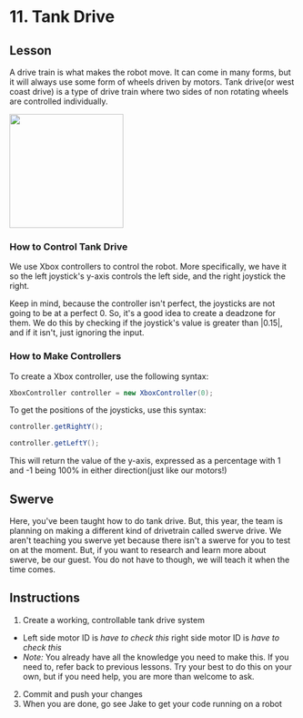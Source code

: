 # 11. Tank Drive

## Lesson 

A drive train is what makes the robot move. It can come in many forms, but it will always use some form of wheels driven by motors. Tank drive(or west coast drive) is a type of drive train where two sides of non rotating wheels are controlled individually. 

<img src ="https://docs.wpilib.org/en/stable/_images/am-14u4-6in-mecanum-upgrade.png" height ="200">

### How to Control Tank Drive 

We use Xbox controllers to control the robot. More specifically, we have it so the left joystick's y-axis controls the left side, and the right joystick the right. 

Keep in mind, because the controller isn't perfect, the joysticks are not going to be at a perfect 0. So, it's a good idea to create a deadzone for them. We do this by checking if the joystick's value is greater than |0.15|, and if it isn't, just ignoring the input.

### How to Make Controllers  
To create a Xbox controller, use the following syntax: 
```java
XboxController controller = new XboxController(0);
```
To get the positions of the joysticks, use this syntax:
```java
controller.getRightY();

controller.getLeftY();
```
This will return the value of the y-axis, expressed as a percentage with 1 and -1 being 100% in either direction(just like our motors!)

## Swerve

Here, you've been taught how to do tank drive. But, this year, the team is planning on making a different kind of drivetrain called swerve drive. We aren't teaching you swerve yet because there isn't a swerve for you to test on at the moment. But, if you want to research and learn more about swerve, be our guest. You do not have to though, we will teach it when the time comes.

## Instructions  
 
1. Create a working, controllable tank drive system
  - Left side motor ID is *have to check this* right side motor ID is *have to check this* 
  - *Note:* You already have all the knowledge you need to make this. If you need to, refer back to previous lessons. Try your best to do this on your own, but if you need help, you are more than welcome to ask.
2. Commit and push your changes
3. When you are done, go see Jake to get your code running on a robot
<!--- Instructor note: This will run on cuttlefish, because jankbot doesn't have sparkmaxes --->